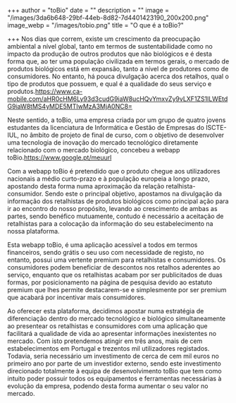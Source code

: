 +++
author = "toBio"
date = ""
description = ""
image = "/images/3da6b648-29bf-44eb-8d82-7d4401423190_200x200.png"
image_webp = "/images/tobio.png"
title = "O que é a toBio?"

+++
Nos dias que correm, existe um crescimento da preocupação ambiental a nível global, tanto em termos de sustentabilidade como no impacto da produção de outros produtos que não biológicos e é desta forma que, ao ter uma população civilizada em termos gerais, o mercado de produtos biológicos está em expansão, tanto a nível de produtores como de consumidores. No entanto, há pouca divulgação acerca dos retalhos, qual o tipo de produtos que possuem, e qual é a qualidade do seus serviço e produtos.<https://www.ca-mobile.com/aHR0cHM6Ly93d3cudG9iaW8ucHQvYmxvZy9vLXF1ZS1lLWEtdG9iaW8tMS4yMDE5MTIwMzA3MjA0NC8=>

Neste sentido, a toBio, uma empresa criada por um grupo de quatro jovens estudantes da licenciatura de Informática e Gestão de Empresas do ISCTE-IUL, no âmbito de projeto de final de curso, com o objetivo de desenvolver uma tecnologia de inovação do mercado tecnológico diretamente relacionado com o mercado biológico, concebeu a webapp toBio.<https://www.google.pt/meuurl>

Com a webapp toBio é pretendido que o produto chegue aos utilizadores nacionais a médio curto-prazo e à população europeia a longo prazo, apostando desta forma numa aproximação da relação retalhista-consumidor. Sendo este o principal objetivo, apostamos na divulgação da informação dos retalhistas de produtos biológicos como principal ação para ir ao encontro do nosso propósito, levando ao crescimento de ambas as partes, sendo benéfico mutuamente, contudo é necessário a aceitação de retalhistas para a colocação da informação do seu estabelecimento na nossa plataforma.

Esta webapp toBio, é uma aplicação acessível a todos em termos financeiros, sendo grátis o seu uso com necessidade de registo, no entanto, possui uma vertente premium para retalhistas e consumidores. Os consumidores podem beneficiar de descontos nos retalhos aderentes ao serviço, enquanto que os retalhistas acabam por ser publicitados de duas formas, por posicionamento na página de pesquisa devido ao estatuto premium que lhes permite destacarem-se e simplesmente por ser premium que acabará por incentivar mais consumidores.

Ao oferecer esta plataforma, decidimos apostar numa estratégia de diferenciação dentro do mercado tecnológico e biológico simultaneamente ao presentear os retalhistas e consumidores com uma aplicação que facilitará a qualidade de vida ao apresentar informações inexistentes no mercado. Com isto pretendemos atingir em três anos, mais de cem estabelecimentos em Portugal e trezentos mil utilizadores registados. Todavia, seria necessário um investimento de cerca de cem mil euros no primeiro ano por parte de um investidor externo, sendo este investimento direcionado totalmente à equipa de desenvolvimento toBio que tem como intuito poder possuir todos os equipamentos e ferramentas necessárias à evolução da empresa, podendo desta forma aumentar o seu valor no mercado.
